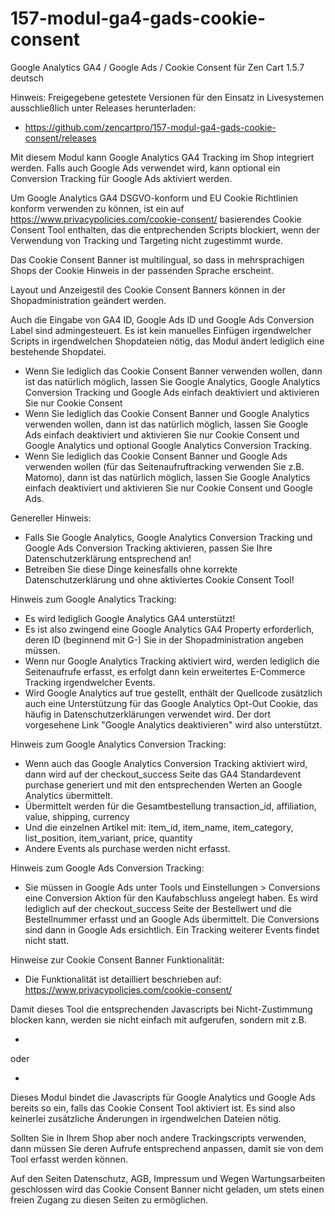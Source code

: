 # 157-modul-ga4-gads-cookie-consent
Google Analytics GA4 / Google Ads / Cookie Consent für Zen Cart 1.5.7 deutsch

Hinweis: 
Freigegebene getestete Versionen für den Einsatz in Livesystemen ausschließlich unter Releases herunterladen:
* https://github.com/zencartpro/157-modul-ga4-gads-cookie-consent/releases

Mit diesem Modul kann Google Analytics GA4 Tracking im Shop integriert werden. Falls auch Google Ads verwendet wird, kann optional ein Conversion Tracking für Google Ads aktiviert werden.

Um Google Analytics GA4 DSGVO-konform und EU Cookie Richtlinien konform verwenden zu können, ist ein auf https://www.privacypolicies.com/cookie-consent/ basierendes Cookie Consent Tool enthalten, das die entprechenden Scripts blockiert, wenn der Verwendung von Tracking und Targeting nicht zugestimmt wurde.

Das Cookie Consent Banner ist multilingual, so dass in mehrsprachigen Shops der Cookie Hinweis in der passenden Sprache erscheint.

Layout und Anzeigestil des Cookie Consent Banners können in der Shopadministration geändert werden.

Auch die Eingabe von GA4 ID, Google Ads ID und Google Ads Conversion Label sind admingesteuert.
Es ist kein manuelles Einfügen irgendwelcher Scripts in irgendwelchen Shopdateien nötig, das Modul ändert lediglich eine bestehende Shopdatei.

* Wenn Sie lediglich das Cookie Consent Banner verwenden wollen, dann ist das natürlich möglich, lassen Sie Google Analytics, Google Analytics Conversion Tracking und Google Ads einfach deaktiviert und aktivieren Sie nur Cookie Consent
* Wenn Sie lediglich das Cookie Consent Banner und Google Analytics verwenden wollen, dann ist das natürlich möglich, lassen Sie Google Ads einfach deaktiviert und aktivieren Sie nur Cookie Consent und Google Analytics und optional Google Analytics Conversion Tracking.
* Wenn Sie lediglich das Cookie Consent Banner und Google Ads verwenden wollen (für das Seitenaufruftracking verwenden Sie z.B. Matomo), dann ist das natürlich möglich, lassen Sie Google Analytics einfach deaktiviert und aktivieren Sie nur Cookie Consent und Google Ads.

Genereller Hinweis:
* Falls Sie Google Analytics, Google Analytics Conversion Tracking und Google Ads Conversion Tracking aktivieren, passen Sie Ihre Datenschutzerklärung entsprechend an!
* Betreiben Sie diese Dinge keinesfalls ohne korrekte Datenschutzerklärung und ohne aktiviertes Cookie Consent Tool! 

Hinweis zum Google Analytics Tracking:
* Es wird lediglich Google Analytics GA4 unterstützt!
* Es ist also zwingend eine Google Analytics GA4 Property erforderlich, deren ID (beginnend mit G-) Sie in der Shopadministration angeben müssen.
* Wenn nur Google Analytics Tracking aktiviert wird, werden lediglich die Seitenaufrufe erfasst, es erfolgt dann kein erweitertes E-Commerce Tracking irgendwelcher Events.
* Wird Google Analytics auf true gestellt, enthält der Quellcode zusätzlich auch eine Unterstützung für das Google Analytics Opt-Out Cookie, das häufig in Datenschutzerklärungen verwendet wird. Der dort vorgesehene Link "Google Analytics deaktivieren" wird also unterstützt.

Hinweis zum Google Analytics Conversion Tracking:
* Wenn auch das Google Analytics Conversion Tracking aktiviert wird, dann wird auf der checkout_success Seite das GA4 Standardevent purchase generiert und mit den entsprechenden Werten an Google Analytics übermittelt.
* Übermittelt werden für die Gesamtbestellung transaction_id, affiliation, value, shipping, currency
* Und die einzelnen Artikel mit: item_id, item_name, item_category, list_position, item_variant, price, quantity
* Andere Events als purchase werden nicht erfasst. 

Hinweis zum Google Ads Conversion Tracking:
* Sie müssen in Google Ads unter Tools und Einstellungen > Conversions eine Conversion Aktion für den Kaufabschluss angelegt haben.
Es wird lediglich auf der checkout_success Seite der Bestellwert und die Bestellnummer erfasst und an Google Ads übermittelt.
Die Conversions sind dann in Google Ads ersichtlich. Ein Tracking weiterer Events findet nicht statt.

Hinweise zur Cookie Consent Banner Funktionalität:
* Die Funktionalität ist detailliert beschrieben auf:
https://www.privacypolicies.com/cookie-consent/

Damit dieses Tool die entsprechenden Javascripts bei Nicht-Zustimmung blocken kann, werden sie nicht einfach mit <script>irgendwas</script> aufgerufen, sondern mit z.B.
* <script type="text/plain" data-cookie-consent="tracking">irgendwas</script> 
oder
* <script type="text/plain" data-cookie-consent="targeting"></script> 
Dieses Modul bindet die Javascripts für Google Analytics und Google Ads bereits so ein, falls das Cookie Consent Tool aktiviert ist.
Es sind also keinerlei zusätzliche Änderungen in irgendwelchen Dateien nötig.

Sollten Sie in Ihrem Shop aber noch andere Trackingscripts verwenden, dann müssen Sie deren Aufrufe entsprechend anpassen, damit sie von dem Tool erfasst werden können. 

Auf den Seiten Datenschutz, AGB, Impressum und Wegen Wartungsarbeiten geschlossen wird das Cookie Consent Banner nicht geladen, um stets einen freien Zugang zu diesen Seiten zu ermöglichen. 
